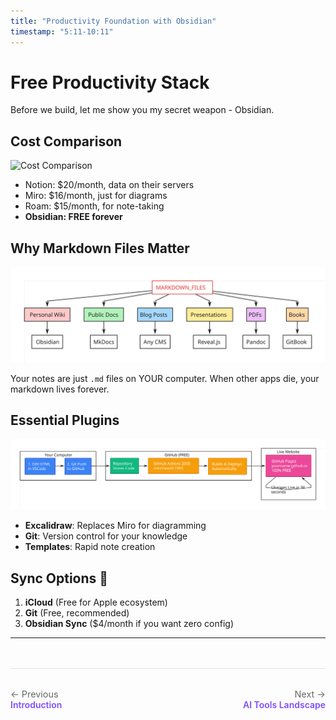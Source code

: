 ```yaml
---
title: "Productivity Foundation with Obsidian"
timestamp: "5:11-10:11"
---
```


# Free Productivity Stack

Before we build, let me show you my secret weapon - Obsidian.

## Cost Comparison

![Cost Comparison](../diagrams/frames/frame-0.svg)
- Notion: $20/month, data on their servers
- Miro: $16/month, just for diagrams
- Roam: $15/month, for note-taking
- **Obsidian: FREE forever**

## Why Markdown Files Matter

![Markdown Files](../diagrams/frames/frame-3-5.svg)

Your notes are just `.md` files on YOUR computer. When other apps die, your markdown lives forever.

## Essential Plugins

![Essential Plugins](../diagrams/frames/frame-8.svg)
- **Excalidraw**: Replaces Miro for diagramming
- **Git**: Version control for your knowledge
- **Templates**: Rapid note creation

## Sync Options 🔄

1. **iCloud** (Free for Apple ecosystem)
2. **Git** (Free, recommended)
3. **Obsidian Sync** ($4/month if you want zero config)

---

<div class="navigation-footer" style="display: flex; justify-content: space-between; margin: 3rem 0 2rem 0; padding: 2rem 0; border-top: 1px solid #e0e0e0;">
  <div>
    <a href="../00-introduction/" style="text-decoration: none;">
      <div style="color: #666; font-size: 0.9rem;">← Previous</div>
      <div style="color: #7c4dff; font-weight: 600;">Introduction</div>
    </a>
  </div>
  <div style="text-align: right;">
    <a href="../02-ai-tools-landscape/" style="text-decoration: none;">
      <div style="color: #666; font-size: 0.9rem;">Next →</div>
      <div style="color: #7c4dff; font-weight: 600;">AI Tools Landscape</div>
    </a>
  </div>
</div>

<!-- End of content -->